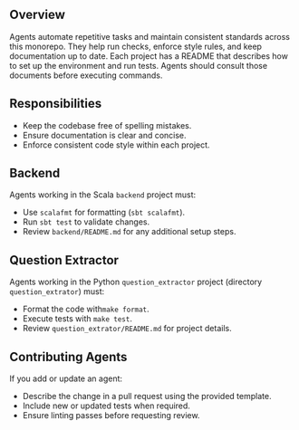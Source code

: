 ## Overview
Agents automate repetitive tasks and maintain consistent standards across this
monorepo. They help run checks, enforce style rules, and keep documentation up
to date. Each project has a README that describes how to set up the environment
and run tests. Agents should consult those documents before executing commands.

## Responsibilities
- Keep the codebase free of spelling mistakes.
- Ensure documentation is clear and concise.
- Enforce consistent code style within each project.

## Backend
Agents working in the Scala `backend` project must:
- Use `scalafmt` for formatting (`sbt scalafmt`).
- Run `sbt test` to validate changes.
- Review `backend/README.md` for any additional setup steps.

## Question Extractor
Agents working in the Python `question_extractor` project (directory
`question_extrator`) must:
- Format the code with`make format`.
- Execute tests with `make test`.
- Review `question_extrator/README.md` for project details.

## Contributing Agents
If you add or update an agent:
- Describe the change in a pull request using the provided template.
- Include new or updated tests when required.
- Ensure linting passes before requesting review.
